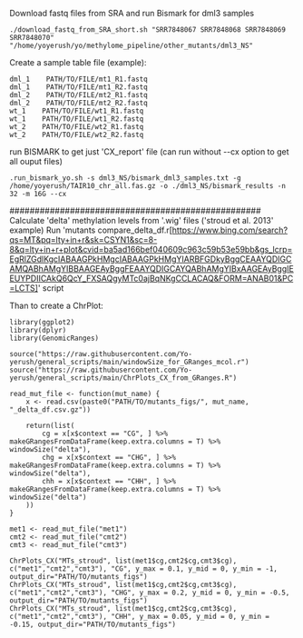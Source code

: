 Download fastq files from SRA and run Bismark for dml3 samples
```
./download_fastq_from_SRA_short.sh "SRR7848067 SRR7848068 SRR7848069 SRR7848070" "/home/yoyerush/yo/methylome_pipeline/other_mutants/dml3_NS"
```

Create a sample table file (example):
```
dml_1    PATH/TO/FILE/mt1_R1.fastq
dml_1    PATH/TO/FILE/mt1_R2.fastq
dml_2    PATH/TO/FILE/mt2_R1.fastq
dml_2    PATH/TO/FILE/mt2_R2.fastq
wt_1    PATH/TO/FILE/wt1_R1.fastq
wt_1    PATH/TO/FILE/wt1_R2.fastq
wt_2    PATH/TO/FILE/wt2_R1.fastq
wt_2    PATH/TO/FILE/wt2_R2.fastq
```
run BISMARK to get just 'CX_report' file (can run without --cx option to get all ouput files)
```
.run_bismark_yo.sh -s dml3_NS/bismark_dml3_samples.txt -g /home/yoyerush/TAIR10_chr_all.fas.gz -o ./dml3_NS/bismark_results -n 32 -m 16G --cx
```

##################################################
Calculate 'delta' methylation levels from '.wig' files ('stroud et al. 2013' example)
Run 'mutants compare_delta_df.r[https://www.bing.com/search?qs=MT&pq=lty+in+r&sk=CSYN1&sc=8-8&q=lty+in+r+plot&cvid=ba5ad166bef040609c963c59b53e59bb&gs_lcrp=EgRlZGdlKgcIABAAGPkHMgcIABAAGPkHMgYIARBFGDkyBggCEAAYQDIGCAMQABhAMgYIBBAAGEAyBggFEAAYQDIGCAYQABhAMgYIBxAAGEAyBggIEEUYPDIICAkQ6QcY_FXSAQgyMTc0ajBqNKgCCLACAQ&FORM=ANAB01&PC=LCTS]' script

Than to create a ChrPlot:
```
library(ggplot2)
library(dplyr)
library(GenomicRanges)

source("https://raw.githubusercontent.com/Yo-yerush/general_scripts/main/windowSize_for_GRanges_mcol.r")
source("https://raw.githubusercontent.com/Yo-yerush/general_scripts/main/ChrPlots_CX_from_GRanges.R")

read_mut_file <- function(mut_name) {
    x <- read.csv(paste0("PATH/TO/mutants_figs/", mut_name, "_delta_df.csv.gz"))

    return(list(
        cg = x[x$context == "CG", ] %>% makeGRangesFromDataFrame(keep.extra.columns = T) %>% windowSize("delta"),
        chg = x[x$context == "CHG", ] %>% makeGRangesFromDataFrame(keep.extra.columns = T) %>% windowSize("delta"),
        chh = x[x$context == "CHH", ] %>% makeGRangesFromDataFrame(keep.extra.columns = T) %>% windowSize("delta")
    ))
}

met1 <- read_mut_file("met1")
cmt2 <- read_mut_file("cmt2")
cmt3 <- read_mut_file("cmt3")

ChrPlots_CX("MTs_stroud", list(met1$cg,cmt2$cg,cmt3$cg), c("met1","cmt2","cmt3"), "CG", y_max = 0.1, y_mid = 0, y_min = -1, output_dir="PATH/TO/mutants_figs")
ChrPlots_CX("MTs_stroud", list(met1$cg,cmt2$cg,cmt3$cg), c("met1","cmt2","cmt3"), "CHG", y_max = 0.2, y_mid = 0, y_min = -0.5, output_dir="PATH/TO/mutants_figs")
ChrPlots_CX("MTs_stroud", list(met1$cg,cmt2$cg,cmt3$cg), c("met1","cmt2","cmt3"), "CHH", y_max = 0.05, y_mid = 0, y_min = -0.15, output_dir="PATH/TO/mutants_figs")
```
